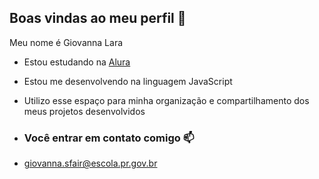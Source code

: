 ## Boas vindas ao meu perfil 🍒

Meu nome é Giovanna Lara 

- Estou estudando na [Alura](https://www.alura.com.br)
- Estou me desenvolvendo na linguagem JavaScript
- Utilizo esse espaço para minha organização e compartilhamento dos meus projetos desenvolvidos

- ### Você entrar em contato comigo 📫
  
- giovanna.sfair@escola.pr.gov.br

